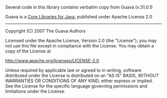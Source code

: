 Several code in this library contains verbatim copy from Guava (v.31.0.1)

Guava is a [Core Libraries for Java](https://github.com/google/guava), published under Apache License 2.0

---

Copyright (C) 2007 The Guava Authors

Licensed under the Apache License, Version 2.0 (the "License"); you may not use this file except
in compliance with the License. You may obtain a copy of the License at

http://www.apache.org/licenses/LICENSE-2.0

Unless required by applicable law or agreed to in writing, software distributed under the License
is distributed on an "AS IS" BASIS, WITHOUT WARRANTIES OR CONDITIONS OF ANY KIND, either express
or implied. See the License for the specific language governing permissions and limitations under
the License.
